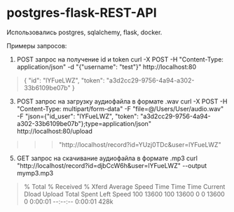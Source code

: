# postgres-flask-REST-API

Использовались postgres, sqlalchemy, flask, docker.

Примеры запросов:
  1. POST запрос на получение id и token
curl -X POST -H "Content-Type: application/json" -d "{\"username\": \"test\"}" http://localhost:80
>{
>"id": "lYFueLWZ",
>"token": "a3d2cc29-9756-4a94-a302-33b6109be07b"
>}
  3. POST запрос на загрузку аудиофайла в формате .wav
curl -X POST -H "Content-Type: multipart/form-data" -F "file=@/Users/User/audio.wav" -F "json={\"id_user\": \"lYFueLWZ\", \"token\": \"a3d2cc29-9756-4a94-a302-33b6109be07b\"};type=application/json" http://localhost:80/upload
>>>"http://localhost/record?id=YUzj0TDc&user=lYFueLWZ"
  5. GET запрос на скачивание аудиофайла в формате .mp3
curl "http://localhost/record?id=djbCcW6h&user=lYFueLWZ" --output mymp3.mp3
>  % Total    % Received % Xferd  Average Speed   Time    Time     Time  Current
>                                 Dload  Upload   Total   Spent    Left  Speed
>100 13600  100 13600    0     0  13600      0  0:00:01 --:--:--  0:00:01  428k
